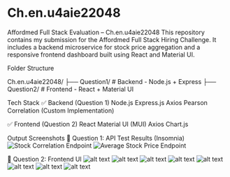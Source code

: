 # Ch.en.u4aie22048
Affordmed Full Stack Evaluation – Ch.en.u4aie22048
This repository contains my submission for the Affordmed Full Stack Hiring Challenge. It includes a backend microservice for stock price aggregation and a responsive frontend dashboard built using React and Material UI.

Folder Structure

Ch.en.u4aie22048/
├── Question1/    # Backend - Node.js + Express
├── Question2/    # Frontend - React + Material UI

 Tech Stack
✅ Backend (Question 1)
Node.js
Express.js
Axios
Pearson Correlation (Custom Implementation)

✅ Frontend (Question 2)
React
Material UI (MUI)
Axios
Chart.js

 Output Screenshots
📌 Question 1: API Test Results (Insomnia)
![Stock Correlation Endpoint](Question1/screenshots/correlation.png)
![Average Stock Price Endpoint](Question1/screenshots/stockprice.png)

📌 Question 2: Frontend UI
![alt text](question2/screenshots/stockpage.png)
![alt text](question2/screenshots/dynamic_dropdown.png) 
![alt text](question2/screenshots/stock_mobile_view.png) 
![alt text](question2/screenshots/Heatmap_page.png) 
![alt text](question2/screenshots/Heatmap_mobile_view.png) 
![alt text](question2/screenshots/heatmap_loading_state.png) 
![alt text](question2/screenshots/heatmap_hover_state.png) 
![alt text](question2/screenshots/dynamic_dropdown.png)